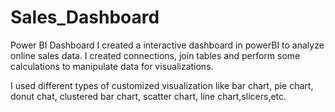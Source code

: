 # Sales_Dashboard
Power BI Dashboard
I created a interactive dashboard in powerBI to analyze online sales data. I created connections, join tables and perform some calculations
to manipulate data for visualizations.
 
I used different types of customized visualization like bar chart, pie chart, donut chat,
clustered bar chart, scatter chart, line chart,slicers,etc.

